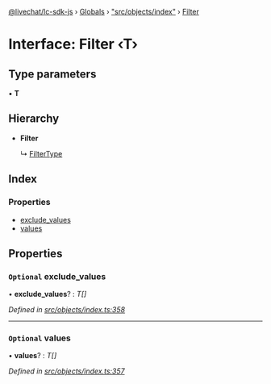 [@livechat/lc-sdk-js](../README.md) › [Globals](../globals.md) › ["src/objects/index"](../modules/_src_objects_index_.md) › [Filter](_src_objects_index_.filter.md)

# Interface: Filter ‹**T**›

## Type parameters

▪ **T**

## Hierarchy

* **Filter**

  ↳ [FilterType](_src_agent_structures_.filtertype.md)

## Index

### Properties

* [exclude_values](_src_objects_index_.filter.md#optional-exclude_values)
* [values](_src_objects_index_.filter.md#optional-values)

## Properties

### `Optional` exclude_values

• **exclude_values**? : *T[]*

*Defined in [src/objects/index.ts:358](https://github.com/livechat/lc-sdk-js/blob/04572ce/src/objects/index.ts#L358)*

___

### `Optional` values

• **values**? : *T[]*

*Defined in [src/objects/index.ts:357](https://github.com/livechat/lc-sdk-js/blob/04572ce/src/objects/index.ts#L357)*

